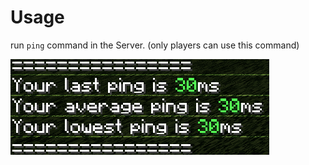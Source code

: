 # Usage

run `ping` command in the Server. (only players can use this command)

![Example](./resource/example.png)

